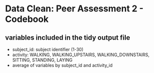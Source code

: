 # Data Clean: Peer Assessment 2 - Codebook



## variables included in the tidy output file
- subject_id:  subject identifier (1-30)
- activity: WALKING, WALKING_UPSTAIRS, WALKING_DOWNSTAIRS, SITTING, STANDING, LAYING
- average of variables by subject_id and activity_id

